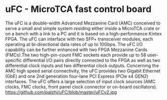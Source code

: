 # uFC - MicroTCA fast control board
The uFC is a double-width Advanced Mezzanine Card (AMC) conceived to serve a small and simple system residing either inside a MicroTCA crate or on a bench with a link to a PC and it is based on a high-performance Kintex FPGA. The uFC can interface with two SFP+ transceiver modules, each operating at bi-directional data rates of up to 10Gbps. The uFC I/O capability can be further enhanced with two FPGA Mezzanine Cards (FMCs).The two high-pin-count FMC sockets each provide up to 58 user-specific differential I/O pairs directly connected to the FPGA as well as two differential clock inputs and two differential clock outputs. Concerning the AMC high speed serial connectivity, the uFC provides two Gigabit Ethernet (GbE) and one 2nd generation four-lane PCI Express (PCIe x4 GEN2) interfaces. The uFC offers a large selection of input clock sources (AMC clocks, FMC clocks, front panel clock connector or on-board oscillators).
https://github.com/palzhj/uFC/blob/master/uFCv2.jpg
